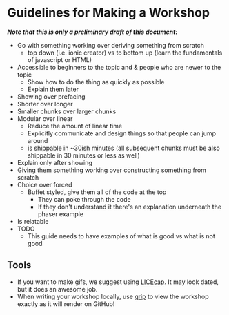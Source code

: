 # Guidelines for Making a Workshop

**_Note that this is only a preliminary draft of this document:_**

- Go with something working over deriving something from scratch
  - top down (i.e. ionic creator) vs to bottom up (learn the fundamentals of
    javascript or HTML)
- Accessible to beginners to the topic and & people who are newer to the topic
  - Show how to do the thing as quickly as possible
  - Explain them later
- Showing over prefacing
- Shorter over longer
- Smaller chunks over larger chunks
- Modular over linear
  - Reduce the amount of linear time
  - Explicitly communicate and design things so that people can jump around
  - is shippable in ~30ish minutes (all subsequent chunks must be also shippable
    in 30 minutes or less as well)
- Explain only after showing
- Giving them something working over constructing something from scratch
- Choice over forced
  - Buffet styled, give them all of the code at the top
    - They can poke through the code
    - If they don't understand it there's an explanation underneath the phaser
      example
- Is relatable
- TODO
  - This guide needs to have examples of what is good vs what is not good

## Tools
- If you want to make gifs, we suggest using
  [LICEcap](http://www.cockos.com/licecap/). It may look dated, but it does an
  awesome job.
- When writing your workshop locally, use
  [grip](https://github.com/joeyespo/grip) to view the workshop exactly as it
  will render on GitHub!
